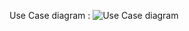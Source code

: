 Use Case diagram :
![Use Case diagram](https://github.com/bashairam/shelter/blob/main/use_Case_image/UseCaseDiagram.png?raw=true)
